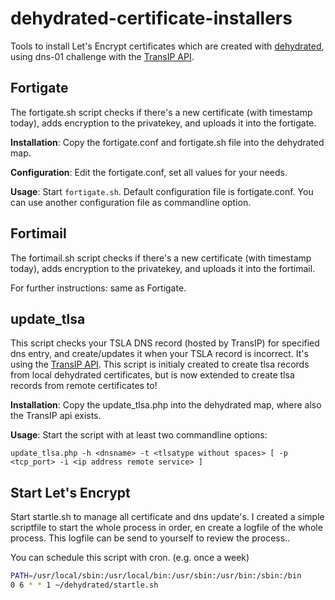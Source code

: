 # dehydrated-certificate-installers
Tools to install Let's Encrypt certificates which are created with [dehydrated](https://github.com/lukas2511/dehydrated), using dns-01 challenge with the [TransIP API](https://www.transip.nl/transip/api/).

## Fortigate
The fortigate.sh script checks if there's a new certificate (with timestamp today), adds encryption to the privatekey, and uploads it into the fortigate.

**Installation**: Copy the fortigate.conf and fortigate.sh file into the dehydrated map.

**Configuration**: Edit the fortigate.conf, set all values for your needs.

**Usage**: Start `fortigate.sh`.  Default configuration file is fortigate.conf.  You can use another configuration file as commandline option.

## Fortimail
The fortimail.sh script checks if there's a new certificate (with timestamp today), adds encryption to the privatekey, and uploads it into the fortimail.

For further instructions: same as Fortigate.

## update_tlsa
This script checks your TSLA DNS record (hosted by TransIP) for specified dns entry, and create/updates it when your TSLA record is incorrect.  It's using the [TransIP API](https://www.transip.nl/transip/api/).  This script is initialy created to create tlsa records from local dehydrated certificates, but is now extended to create tlsa records from remote certificates to! 

**Installation**: Copy the update_tlsa.php into the dehydrated map, where also the TransIP api exists.

**Usage**: Start the script with at least two commandline options:

`update_tlsa.php -h <dnsname> -t <tlsatype without spaces> [ -p <tcp_port> -i <ip address remote service> ]`

## Start Let's Encrypt
Start startle.sh to manage all certificate and dns update's.  I created a simple scriptfile to start the whole process in order, en create a logfile of the whole process. This logfile can be send to yourself to review the process..

You can schedule this script with cron. (e.g. once a week)

```sh
PATH=/usr/local/sbin:/usr/local/bin:/usr/sbin:/usr/bin:/sbin:/bin
0 6 * * 1 ~/dehydrated/startle.sh
```
